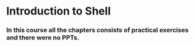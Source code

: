 # Introduction to Shell
### In this course all the chapters consists of practical exercises and there were no PPTs.
